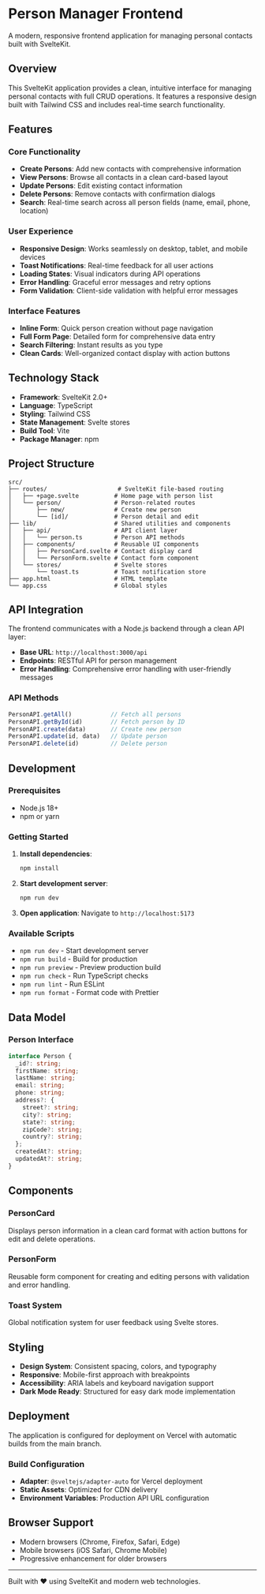 # Person Manager Frontend

A modern, responsive frontend application for managing personal contacts built with SvelteKit.

## Overview

This SvelteKit application provides a clean, intuitive interface for managing personal contacts with full CRUD operations. It features a responsive design built with Tailwind CSS and includes real-time search functionality.

## Features

### Core Functionality
- **Create Persons**: Add new contacts with comprehensive information
- **View Persons**: Browse all contacts in a clean card-based layout
- **Update Persons**: Edit existing contact information
- **Delete Persons**: Remove contacts with confirmation dialogs
- **Search**: Real-time search across all person fields (name, email, phone, location)

### User Experience
- **Responsive Design**: Works seamlessly on desktop, tablet, and mobile devices
- **Toast Notifications**: Real-time feedback for all user actions
- **Loading States**: Visual indicators during API operations
- **Error Handling**: Graceful error messages and retry options
- **Form Validation**: Client-side validation with helpful error messages

### Interface Features
- **Inline Form**: Quick person creation without page navigation
- **Full Form Page**: Detailed form for comprehensive data entry
- **Search Filtering**: Instant results as you type
- **Clean Cards**: Well-organized contact display with action buttons

## Technology Stack

- **Framework**: SvelteKit 2.0+
- **Language**: TypeScript
- **Styling**: Tailwind CSS
- **State Management**: Svelte stores
- **Build Tool**: Vite
- **Package Manager**: npm

## Project Structure

```
src/
├── routes/                    # SvelteKit file-based routing
│   ├── +page.svelte          # Home page with person list
│   └── person/               # Person-related routes
│       ├── new/              # Create new person
│       └── [id]/             # Person detail and edit
├── lib/                      # Shared utilities and components
│   ├── api/                  # API client layer
│   │   └── person.ts         # Person API methods
│   ├── components/           # Reusable UI components
│   │   ├── PersonCard.svelte # Contact display card
│   │   └── PersonForm.svelte # Contact form component
│   └── stores/               # Svelte stores
│       └── toast.ts          # Toast notification store
├── app.html                  # HTML template
└── app.css                   # Global styles
```

## API Integration

The frontend communicates with a Node.js backend through a clean API layer:

- **Base URL**: `http://localthost:3000/api`
- **Endpoints**: RESTful API for person management
- **Error Handling**: Comprehensive error handling with user-friendly messages

### API Methods
```typescript
PersonAPI.getAll()           // Fetch all persons
PersonAPI.getById(id)        // Fetch person by ID
PersonAPI.create(data)       // Create new person
PersonAPI.update(id, data)   // Update person
PersonAPI.delete(id)         // Delete person
```

## Development

### Prerequisites
- Node.js 18+
- npm or yarn

### Getting Started

1. **Install dependencies**:
   ```bash
   npm install
   ```

2. **Start development server**:
   ```bash
   npm run dev
   ```

3. **Open application**:
   Navigate to `http://localhost:5173`

### Available Scripts

- `npm run dev` - Start development server
- `npm run build` - Build for production
- `npm run preview` - Preview production build
- `npm run check` - Run TypeScript checks
- `npm run lint` - Run ESLint
- `npm run format` - Format code with Prettier

## Data Model

### Person Interface
```typescript
interface Person {
  _id?: string;
  firstName: string;
  lastName: string;
  email: string;
  phone: string;
  address?: {
    street?: string;
    city?: string;
    state?: string;
    zipCode?: string;
    country?: string;
  };
  createdAt?: string;
  updatedAt?: string;
}
```

## Components

### PersonCard
Displays person information in a clean card format with action buttons for edit and delete operations.

### PersonForm
Reusable form component for creating and editing persons with validation and error handling.

### Toast System
Global notification system for user feedback using Svelte stores.

## Styling

- **Design System**: Consistent spacing, colors, and typography
- **Responsive**: Mobile-first approach with breakpoints
- **Accessibility**: ARIA labels and keyboard navigation support
- **Dark Mode Ready**: Structured for easy dark mode implementation

## Deployment

The application is configured for deployment on Vercel with automatic builds from the main branch.

### Build Configuration
- **Adapter**: `@sveltejs/adapter-auto` for Vercel deployment
- **Static Assets**: Optimized for CDN delivery
- **Environment Variables**: Production API URL configuration

## Browser Support

- Modern browsers (Chrome, Firefox, Safari, Edge)
- Mobile browsers (iOS Safari, Chrome Mobile)
- Progressive enhancement for older browsers

---

Built with ❤️ using SvelteKit and modern web technologies.